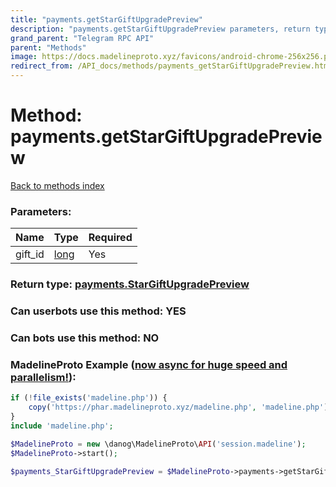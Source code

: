 ```yaml
---
title: "payments.getStarGiftUpgradePreview"
description: "payments.getStarGiftUpgradePreview parameters, return type and example"
grand_parent: "Telegram RPC API"
parent: "Methods"
image: https://docs.madelineproto.xyz/favicons/android-chrome-256x256.png
redirect_from: /API_docs/methods/payments_getStarGiftUpgradePreview.html
---
```

# Method: payments.getStarGiftUpgradePreview
[Back to methods index](index.html)



### Parameters:

| Name     |    Type       | Required |
|----------|---------------|----------|
|gift\_id|[long](/API_docs/types/long.html) | Yes|


### Return type: [payments.StarGiftUpgradePreview](/API_docs/types/payments.StarGiftUpgradePreview.html)

### Can userbots use this method: **YES**

### Can bots use this method: **NO**


### MadelineProto Example ([now async for huge speed and parallelism!](https://docs.madelineproto.xyz/docs/ASYNC.html)):


```php
if (!file_exists('madeline.php')) {
    copy('https://phar.madelineproto.xyz/madeline.php', 'madeline.php');
}
include 'madeline.php';

$MadelineProto = new \danog\MadelineProto\API('session.madeline');
$MadelineProto->start();

$payments_StarGiftUpgradePreview = $MadelineProto->payments->getStarGiftUpgradePreview(gift_id: $long, );
```

